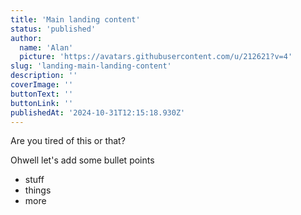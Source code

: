 ```yaml
---
title: 'Main landing content'
status: 'published'
author:
  name: 'Alan'
  picture: 'https://avatars.githubusercontent.com/u/212621?v=4'
slug: 'landing-main-landing-content'
description: ''
coverImage: ''
buttonText: ''
buttonLink: ''
publishedAt: '2024-10-31T12:15:18.930Z'
---
```


Are you tired of this or that?

Ohwell let's add some bullet points

- stuff
- things
- more